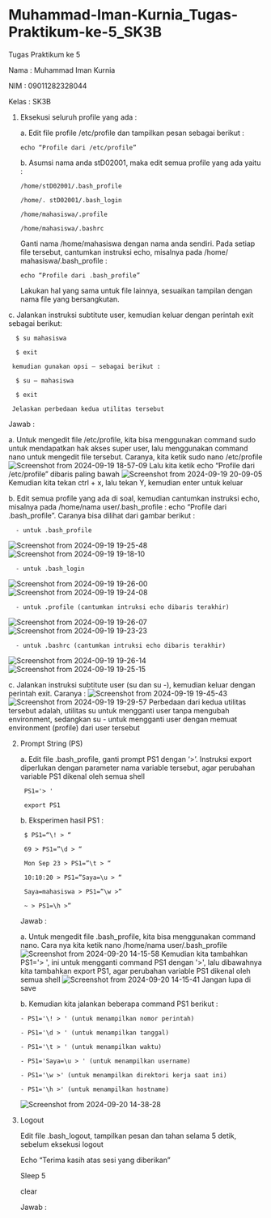 # Muhammad-Iman-Kurnia_Tugas-Praktikum-ke-5_SK3B
Tugas Praktikum ke 5

Nama  : Muhammad Iman Kurnia

NIM   : 09011282328044

Kelas : SK3B

1. Eksekusi seluruh profile yang ada :
   
   a. Edit file profile /etc/profile dan tampilkan pesan sebagai berikut :

       echo “Profile dari /etc/profile”

   b. Asumsi nama anda stD02001, maka edit semua profile yang ada yaitu :

       /home/stD02001/.bash_profile

       /home/. stD02001/.bash_login
  
       /home/mahasiswa/.profile

       /home/mahasiswa/.bashrc

      Ganti nama /home/mahasiswa dengan nama anda sendiri. Pada setiap file tersebut, cantumkan instruksi echo, misalnya pada /home/ mahasiswa/.bash_profile :

       echo “Profile dari .bash_profile”

      Lakukan hal yang sama untuk file lainnya, sesuaikan tampilan dengan nama file yang bersangkutan.

  c. Jalankan instruksi subtitute user, kemudian keluar dengan perintah exit sebagai berikut:

      $ su mahasiswa

      $ exit
     
     kemudian gunakan opsi – sebagai berikut :

      $ su – mahasiswa

      $ exit

     Jelaskan perbedaan kedua utilitas tersebut

   Jawab :
   
   a. Untuk mengedit file /etc/profile, kita bisa menggunakan command sudo untuk mendapatkan hak akses super user, lalu menggunakan command nano untuk mengedit file               tersebut. Caranya, kita ketik sudo nano /etc/profile
      ![Screenshot from 2024-09-19 18-57-09](https://github.com/user-attachments/assets/82d22f41-4c7e-430c-bd0a-eb3d04b20465)
      Lalu kita ketik echo “Profile dari /etc/profile” dibaris paling bawah
      ![Screenshot from 2024-09-19 20-09-05](https://github.com/user-attachments/assets/3c0f6b88-4ea0-4fa4-a604-8c38a00d2b12)
      Kemudian kita tekan ctrl + x, lalu tekan Y, kemudian enter untuk keluar

   b. Edit semua profile yang ada di soal, kemudian cantumkan instruksi echo, misalnya pada /home/nama user/.bash_profile :  echo “Profile dari .bash_profile”. Caranya            bisa dilihat dari gambar berikut :
   
      - untuk .bash_profile
   ![Screenshot from 2024-09-19 19-25-48](https://github.com/user-attachments/assets/c0594b7d-f3e9-4b9a-8d5d-5801093847a9)
   ![Screenshot from 2024-09-19 19-18-10](https://github.com/user-attachments/assets/39c64fa6-43ef-4b9c-9221-ca75492d73ea)

      - untuk .bash_login
   ![Screenshot from 2024-09-19 19-26-00](https://github.com/user-attachments/assets/22a36a10-d3e4-48ed-be36-18504f1613d8)
   ![Screenshot from 2024-09-19 19-24-08](https://github.com/user-attachments/assets/61b061c0-7117-49ed-b2dc-994220bfb6e7)

      - untuk .profile (cantumkan intruksi echo dibaris terakhir)
   ![Screenshot from 2024-09-19 19-26-07](https://github.com/user-attachments/assets/c450a831-ceb2-4025-b025-1bb87bfaa965)
   ![Screenshot from 2024-09-19 19-23-23](https://github.com/user-attachments/assets/0a5c436b-c1a5-4d38-ba4d-2199562a25e9)

      - untuk .bashrc (cantumkan intruksi echo dibaris terakhir)
   ![Screenshot from 2024-09-19 19-26-14](https://github.com/user-attachments/assets/49c77e50-a62f-4306-b075-8de4fc5d50ef)
   ![Screenshot from 2024-09-19 19-25-15](https://github.com/user-attachments/assets/13e11c40-ae9a-4df6-9d4b-6ea7880aa3e7)

   c. Jalankan instruksi subtitute user (su dan su -), kemudian keluar dengan perintah exit. Caranya :
      ![Screenshot from 2024-09-19 19-45-43](https://github.com/user-attachments/assets/b245d68c-f87b-4284-ab70-68c672060d01)
      ![Screenshot from 2024-09-19 19-29-57](https://github.com/user-attachments/assets/f242bad0-0a98-40a5-8cb7-695971391cd6)
      Perbedaan dari kedua utilitas tersebut adalah, utilitas su untuk mengganti user tanpa mengubah environment, sedangkan su - untuk mengganti user dengan memuat                 environment (profile) dari user tersebut

2. Prompt String (PS)
   
   a. Edit file .bash_profile, ganti prompt PS1 dengan ‘>’. Instruksi export diperlukan dengan parameter nama variable tersebut, agar perubahan variable PS1 dikenal oleh          semua shell
   
        PS1='> '
   
        export PS1
   
   b. Eksperimen hasil PS1 :

        $ PS1=“\! > “
   
        69 > PS1=”\d > “
   
        Mon Sep 23 > PS1=”\t > “
   
        10:10:20 > PS1=”Saya=\u > “
   
        Saya=mahasiswa > PS1=”\w >”
   
        ~ > PS1=\h >”

    Jawab :

    a. Untuk mengedit file .bash_profile, kita bisa menggunakan command nano. Cara nya kita ketik nano /home/nama user/.bash_profile
       ![Screenshot from 2024-09-20 14-15-58](https://github.com/user-attachments/assets/aff3f5cc-2f92-4b16-b913-82e510378366)
       Kemudian kita tambahkan PS1='> ', ini untuk mengganti command PS1 dengan '>', lalu dibawahnya kita tambahkan export PS1, agar perubahan variable PS1 dikenal oleh            semua shell
       ![Screenshot from 2024-09-20 14-15-41](https://github.com/user-attachments/assets/94ae5e17-090c-4049-996d-422f710b119c)
       Jangan lupa di save

    b. Kemudian kita jalankan beberapa command PS1 berikut :

       - PS1='\! > ' (untuk menampilkan nomor perintah)

       - PS1='\d > ' (untuk menampilkan tanggal)

       - PS1='\t > ' (untuk menampilkan waktu)

       - PS1='Saya=\u > ' (untuk menampilkan username)

       - PS1='\w >' (untuk menampilkan direktori kerja saat ini)

       - PS1='\h >' (untuk menampilkan hostname)
   ![Screenshot from 2024-09-20 14-38-28](https://github.com/user-attachments/assets/d273fa3b-15f0-4584-a26a-4044b6164ae8)

3. Logout
   
   Edit file .bash_logout, tampilkan pesan dan tahan selama 5 detik, sebelum eksekusi logout
   
     Echo “Terima kasih atas sesi yang diberikan”
   
     Sleep 5
   
     clear

   Jawab :

   
      




    



        





   


